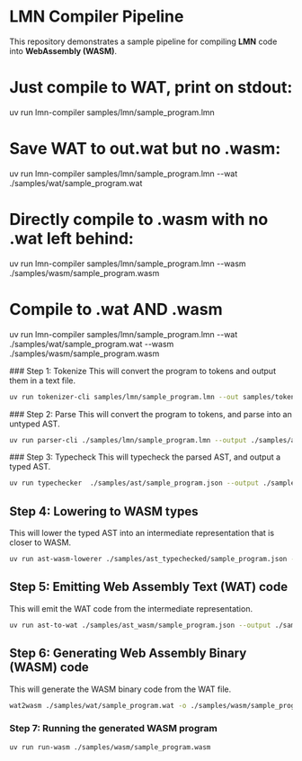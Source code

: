 # LMN Compiler Pipeline
This repository demonstrates a sample pipeline for compiling **LMN** code into **WebAssembly (WASM)**. 


# Just compile to WAT, print on stdout:
uv run lmn-compiler samples/lmn/sample_program.lmn

# Save WAT to out.wat but no .wasm:
uv run lmn-compiler samples/lmn/sample_program.lmn --wat ./samples/wat/sample_program.wat

# Directly compile to .wasm with no .wat left behind:
uv run lmn-compiler samples/lmn/sample_program.lmn --wasm ./samples/wasm/sample_program.wasm

# Compile to .wat AND .wasm
uv run lmn-compiler samples/lmn/sample_program.lmn --wat ./samples/wat/sample_program.wat --wasm ./samples/wasm/sample_program.wasm



### Step 1: Tokenize
This will convert the program to tokens and output them in a text file.

```bash
uv run tokenizer-cli samples/lmn/sample_program.lmn --out samples/tokenized/sample_program.txt
```

### Step 2: Parse
This will convert the program to tokens, and parse into an untyped AST.

```bash
uv run parser-cli ./samples/lmn/sample_program.lmn --output ./samples/ast/sample_program.json 
```

### Step 3: Typecheck
This will typecheck the parsed AST, and output a typed AST.

```bash
uv run typechecker  ./samples/ast/sample_program.json --output ./samples/ast_typechecked/sample_program.json
```

## Step 4: Lowering to WASM types
This will lower the typed AST into an intermediate representation that is closer to WASM.

```bash
uv run ast-wasm-lowerer ./samples/ast_typechecked/sample_program.json --output ./samples/ast_wasm/sample_program.json
```
## Step 5: Emitting Web Assembly Text (WAT) code
This will emit the WAT code from the intermediate representation.

```bash
uv run ast-to-wat ./samples/ast_wasm/sample_program.json --output ./samples/wat/sample_program.wat
```

## Step 6: Generating Web Assembly Binary (WASM) code
This will generate the WASM binary code from the WAT file.

```bash
wat2wasm ./samples/wat/sample_program.wat -o ./samples/wasm/sample_program.wasm
```

### Step 7: Running the generated WASM program

```bash
uv run run-wasm ./samples/wasm/sample_program.wasm
```


